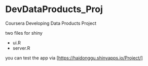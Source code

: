 # DevDataProducts_Proj
Coursera Developing Data Products Project

two files for shiny
* ui.R
* server.R


you can test the app via [https://haidonggu.shinyapps.io/Project/]

